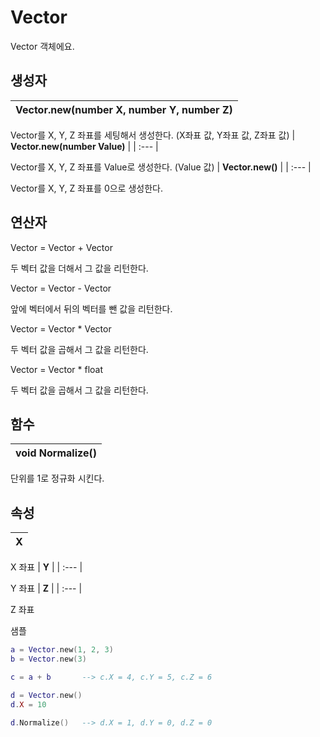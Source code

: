 # **Vector**


Vector 객체에요. 
## **생성자**

| **Vector.new(number X, number Y, number Z)** |
| :--- |

Vector를 X, Y, Z 좌표를 세팅해서 생성한다. (X좌표 값, Y좌표 값, Z좌표 값) 
| **Vector.new(number Value)** |
| :--- |

Vector를 X, Y, Z 좌표를 Value로 생성한다. (Value 값) 
| **Vector.new()** |
| :--- |

Vector를 X, Y, Z 좌표를 0으로 생성한다. 
## **연산자**


Vector = Vector + Vector 

두 벡터 값을 더해서 그 값을 리턴한다. 

Vector = Vector - Vector 

앞에 벡터에서 뒤의 벡터를 뺀 값을 리턴한다. 

Vector = Vector * Vector 

두 벡터 값을 곱해서 그 값을 리턴한다. 

Vector = Vector * float 

두 벡터 값을 곱해서 그 값을 리턴한다. 
## **함수**

| **void Normalize()** |
| :--- |

단위를 1로 정규화 시킨다. 
## **속성**

| **X** |
| :--- |

X 좌표 
| **Y** |
| :--- |

Y 좌표 
| **Z** |
| :--- |

Z 좌표 

샘플 

```lua
a = Vector.new(1, 2, 3)
b = Vector.new(3)

c = a + b		--> c.X = 4, c.Y = 5, c.Z = 6

d = Vector.new()
d.X = 10

d.Normalize()   --> d.X = 1, d.Y = 0, d.Z = 0
```
